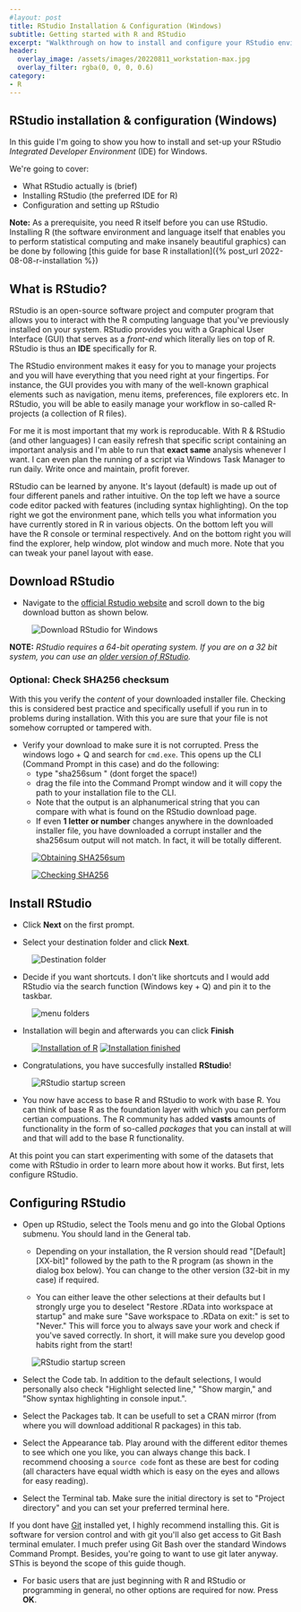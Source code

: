 ```yaml
---
#layout: post
title: RStudio Installation & Configuration (Windows)
subtitle: Getting started with R and RStudio
excerpt: "Walkthrough on how to install and configure your RStudio environment as a complete beginner."
header:
  overlay_image: /assets/images/20220811_workstation-max.jpg
  overlay_filter: rgba(0, 0, 0, 0.6)
category: 
- R
---
```

 
## RStudio installation & configuration (Windows)

In this guide I'm going to show you how to install and set-up your RStudio *Integrated Developer Environment* (IDE) for Windows. 

We're going to cover:

* What RStudio actually is (brief)
* Installing RStudio (the preferred IDE for R)
* Configuration and setting up RStudio

>
**Note:** As a prerequisite, you need R itself before you can use RStudio. Installing R (the software environment and language itself that enables you to perform statistical computing and make insanely beautiful graphics) can be done by following [this guide for base R installation]({% post_url 2022-08-08-r-installation %})

## What is RStudio?
RStudio is an open-source software project and computer program that allows you to interact with the R computing language that you've previously installed on your system. RStudio provides you with a Graphical User Interface (GUI) that serves as a *front-end* which literally lies on top of R. RStudio is thus an **IDE** specifically for R. 

The RStudio environment makes it easy for you to manage your projects and you will have everything that you need right at your fingertips. For instance, the GUI provides you with many of the well-known graphical elements such as navigation, menu items, preferences, file explorers etc. In RStudio, you will be able to easily manage your workflow in so-called R-projects (a collection of R files). 

>
For me it is most important that my work is reproducable. With R & RStudio (and other languages) I can easily refresh that specific script containing an important analysis and I'm able to run that **exact same** analysis whenever I want. I can even plan the running of a script via Windows Task Manager to run daily. Write once and maintain, profit forever.

RStudio can be learned by anyone. It's layout (default) is made up out of four different panels and rather intuitive. On the top left we have a source code editor packed with features (including syntax highlighting). On the top right we got the environment pane, which tells you what information you have currently stored in R in various objects. On the bottom left you will have the R console or terminal respectively. And on the bottom right you will find the explorer, help window, plot window and much more. Note that you can tweak your panel layout with ease.


## Download RStudio

* Navigate to the [official Rstudio website](https://www.rstudio.com/products/rstudio/download/) and scroll down to the big download button as shown below. 

<figure class="centered">
    <img src="/assets/images/posts/2022-08-08-RStudio-installation/download-RStudio-installer.PNG" alt="Download RStudio for Windows">
</figure>

**NOTE:** *RStudio requires a 64-bit operating system. If you are on a 32 bit system, you can use an [older version of RStudio](https://www.rstudio.com/products/rstudio/older-versions/).*

### Optional: Check SHA256 checksum 

>
With this you verify the *content* of your downloaded installer file. Checking this is considered best practice and specifically usefull if you run in to problems during installation. With this you are sure that your file is not somehow corrupted or tampered with.

* Verify your download to make sure it is not corrupted. Press the windows logo + Q and search for `cmd.exe`. This opens up the CLI (Command Prompt in this case) and do the following:
    * type "sha256sum " (dont forget the space!) 
    * drag the file into the Command Prompt window and it will copy the path to your installation file to the CLI.
    * Note that the output is an alphanumerical string that you can compare with what is found on the RStudio download page. 
    * If even **1 letter or number** changes anywhere in the downloaded installer file, you have downloaded a corrupt installer and the sha256sum output will not match. In fact, it will be totally different.

<figure class="align-center">
    <a href="/assets/images/posts/2022-08-08-RStudio-installation/RStudio-SHA256-check-2.PNG" title="Obtaining SHA256sum" >
    <img src="/assets/images/posts/2022-08-08-RStudio-installation/RStudio-SHA256-check-2.PNG" alt="Obtaining SHA256sum"></a>
</figure>

<figure class="align-center">
    <a href="/assets/images/posts/2022-08-08-RStudio-installation/RStudio-SHA256-check-1.PNG" title="Checking SHA256">
    <img src="/assets/images/posts/2022-08-08-RStudio-installation/RStudio-SHA256-check-1.PNG" alt="Checking SHA256"></a>
</figure>

## Install RStudio

* Click **Next** on the first prompt.

* Select your destination folder and click **Next**.

<figure class="centered">
    <img src="/assets/images/posts/2022-08-08-RStudio-installation/destination-folder.PNG" title="Destination folder" alt="Destination folder">
</figure>

* Decide if you want shortcuts. I don't like shortcuts and I would add RStudio via the search function (Windows key + Q) and pin it to the taskbar.

<figure class="centered">
    <img src="/assets/images/posts/2022-08-08-RStudio-installation/menu-folders.PNG" title="Menu folders" alt="menu folders">
</figure>

* Installation will begin and afterwards you can click **Finish**

<figure class="half">
    <a href="/assets/images/posts/2022-08-08-RStudio-installation/installation.PNG"><img src="/assets/images/posts/2022-08-08-RStudio-installation/installation.PNG" alt="Installation of R"></a>
    <a href="/assets/images/posts/2022-08-08-RStudio-installation/installatoin-complete.PNG"><img src="/assets/images/posts/2022-08-08-RStudio-installation/installatoin-complete.PNG" alt="Installation finished"></a>
</figure>

* Congratulations, you have succesfully installed **RStudio**!


<figure class="align-center">
    <img src="/assets/images/posts/2022-08-08-RStudio-installation/RStudio.PNG" title="RStudio startup screen" alt="RStudio startup screen">
</figure>

* You now have access to base R and RStudio to work with base R. You can think of base R as the foundation layer with which you can perform certian compuations. The R community has added **vasts** amounts of functionality in the form of so-called *packages* that you can install at will and that will add to the base R functionality.

At this point you can start experimenting with some of the datasets that come with RStudio in order to learn more about how it works. But first, lets configure RStudio.

## Configuring RStudio

* Open up RStudio, select the Tools menu and go into the Global Options submenu. You should land in the General tab.

  * Depending on your installation, the R version should read "[Default][XX-bit]" followed by the path to the R program (as shown in the dialog box below). You can change to the other version (32-bit in my case) if required.

  * You can either leave the other selections at their defaults but I strongly urge you to deselect "Restore .RData into workspace at startup" and make sure "Save workspace to .RData on exit:" is set to "Never." This will force you to always save your work and check if you've saved correctly. In short, it will make sure you develop good habits right from the start!

<figure class="centered">
    <img src="/assets/images/posts/2022-08-08-RStudio-installation/configuration1.PNG" title="RStudio startup screen" alt="RStudio startup screen"></a>
</figure>

* Select the Code tab. In addition to the default selections, I would personally also check "Highlight selected line," "Show margin," and "Show syntax highlighting in console input.".

* Select the Packages tab. It can be usefull to set a CRAN mirror (from where you will download additional R packages) in this tab. 

* Select the Appearance tab. Play around with the different editor themes to see which one you like, you can always change this back. I recommend choosing a `source code` font as these are best for coding (all characters have equal width which is easy on the eyes and allows for easy reading).

* Select the Terminal tab. Make sure the initial directory is set to "Project directory" and you can set your preferred terminal here. 

>
If you dont have [Git](https://git-scm.com/downloads) installed yet, I highly recommend installing this. Git is software for version control and with git you'll also get access to Git Bash terminal emulater. I much prefer using Git Bash over the standard Windows Command Prompt. Besides, you're going to want to use git later anyway. SThis is beyond the scope of this guide though. 

* For basic users that are just beginning with R and RStudio or programming in general, no other options are required for now. Press **OK**.